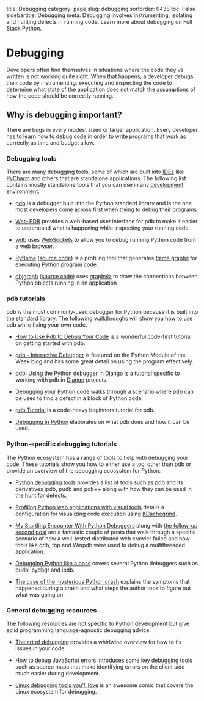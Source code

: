 title: Debugging
category: page
slug: debugging
sortorder: 0438
toc: False
sidebartitle: Debugging
meta: Debugging involves instrumenting, isolating and hunting defects in running code. Learn more about debugging on Full Stack Python.


# Debugging
Developers often find themselves in situations where the code they've written
is not working quite right. When that happens, a developer debugs their code
by instrumenting, executing and inspecting the code to determine what state
of the application does not match the assumptions of how the code should
be correctly running.


## Why is debugging important?
There are bugs in every modest sized or larger application. Every 
developer has to learn how to debug code in order to write programs that
work as correctly as time and budget allow.


### Debugging tools
There are many debugging tools, some of which are built into 
[IDEs](/text-editors-ides.html) like [PyCharm](/pycharm.html) and others
that are standalone applications. The following list contains mostly 
standalone tools that you can use in any 
[development environment](/development-environments.html).

* [pdb](https://docs.python.org/3/library/pdb.html) is a debugger built
  into the Python standard library and is the one most developers come across
  first when trying to debug their programs.

* [Web-PDB](https://github.com/romanvm/python-web-pdb) provides a
  web-based user interface for pdb to make it easier to understand what is
  happening while inspecting your running code.

* [wdb](https://github.com/Kozea/wdb) uses [WebSockets](/websockets.html)
  to allow you to debug running Python code from a web browser.

* [Pyflame](http://eng.uber.com/pyflame/) 
  ([source code](https://github.com/uber/pyflame)) is a profiling tool
  that generates [flame graphs](http://www.brendangregg.com/flamegraphs.html)
  for executing Python program code.

* [objgraph](https://mg.pov.lt/objgraph/)
  ([source code](https://github.com/mgedmin/objgraph)) uses 
  [graphviz](https://www.graphviz.org/) to draw the connections between 
  Python objects running in an application


### pdb tutorials
pdb is the most commonly-used debugger for Python because it is built
into the standard library. The following walkthroughs will show you how
to use pdb while fixing your own code.

* [How to Use Pdb to Debug Your Code](https://pybit.es/pdb-debugger.html)
  is a wonderful code-first tutorial on getting started with pdb.

* [pdb - Interactive Debugger](https://pymotw.com/3/pdb/) is featured on
  the Python Module of the Week blog and has some great detail on using
  the program effectively.

* [pdb: Using the Python debugger in Django](https://mike.tig.as/blog/2010/09/14/pdb/)
  is a tutorial specific to working with pdb in [Django](/django.html)
  projects.

* [Debugging your Python code](http://howchoo.com/g/zgi2y2iwyze/debugging-your-python-code)
  walks through a scenario where 
  [pdb](https://docs.python.org/3/library/pdb.html) 
  can be used to find a defect in a block of Python code.

* [pdb Tutorial](https://github.com/spiside/pdb-tutorial) is a code-heavy
  beginners tutorial for pdb.

* [Debugging in Python](https://pythonconquerstheuniverse.wordpress.com/2009/09/10/debugging-in-python/)
  elaborates on what pdb does and how it can be used.


### Python-specific debugging tutorials
The Python ecosystem has a range of tools to help with debugging your code.
These tutorials show you how to either use a tool other than pdb or provide
an overview of the debugging ecosystem for Python.

* [Python debugging tools](http://blog.ionelmc.ro/2013/06/05/python-debugging-tools/)
  provides a list of tools such as pdb and its derivatives ipdb, pudb and
  pdb++ along with how they can be used in the hunt for defects.

* [Profiling Python web applications with visual tools](https://mitjafelicijan.com/profiling-python-web-applications-with-visual-tools)
  details a configuration for visualizing code execution using 
  [KCachegrind](http://kcachegrind.sourceforge.net/html/Home.html).

* [My Startling Encounter With Python Debuggers](https://benbernardblog.com/my-startling-encounter-with-python-debuggers/)
  along with 
  [the follow-up second post](https://benbernardblog.com/my-startling-encounter-with-python-debuggers-part-2/)
  are a fantastic couple of posts that walk through a specific scenario
  of how a well-tested distributed web crawler failed and how tools like
  gdb, top and Winpdb were used to debug a multithreaded application.

* [Debugging Python like a boss](https://zapier.com/engineering/debugging-python-boss/)
  covers several Python debuggers such as pudb, pydbgr and ipdb.

* [The case of the mysterious Python crash](https://benbernardblog.com/the-case-of-the-mysterious-python-crash/)
  explains the symptoms that happened during a crash and what steps
  the author took to figure out what was going on.


### General debugging resources
The following resources are not specific to Python development but
give solid programming language-agnostic debugging advice.

* [The art of debugging](https://remysharp.com/2015/10/14/the-art-of-debugging)
  provides a whirlwind overview for how to fix issues in your code.

* [How to debug JavaScript errors](https://rollbar.com/guides/how-to-debug-javascript/)
  introduces some key debugging tools such as source maps that make
  identifying errors on the client side much easier during development.

* [Linux debugging tools you'll love](https://jvns.ca/debugging-zine.pdf)
  is an awesome comic that covers the Linux ecosystem for debugging.
  
